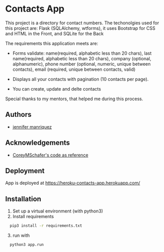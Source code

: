 
# Contacts App

This project is a directory for contact numbers.
The techonolgies used for this project are: Flask (SQLAlchemy, wtforms), it uses Bootstrap for CSS and HTML in the Front, and SQLite for the Back

The requirements this application meets are: 

- Forms validate: name(required, alphabetic less than 20 chars), last name(required, alphabetic less than 20 chars), company (optional, alphanumeric),
phone number (optional, numeric, unique between contacts), email (required, unique between contacts, valid)

- Displays all your contacts with pagination (10 contacts per page).
 
- You can create, update and delte contacts


Special thanks to my mentors, that helped me during this process.

## Authors

- [jennifer manriquez](https://github.com/jennifer-manriquez)


  
## Acknowledgements

 - [CoreyMSchafer's code as reference](https://github.com/CoreyMSchafer/code_snippets/tree/master/Python/Flask_Blog)
 
## Deployment

App is deployed at https://heroku-contacts-app.herokuapp.com/


  
## Installation 
 
1. Set up a virtual environment (with python3)
2. Install requirements

```bash 
  pip3 install -r requirements.txt
```
3. run with 
```bash 
  python3 app.run
```
    
